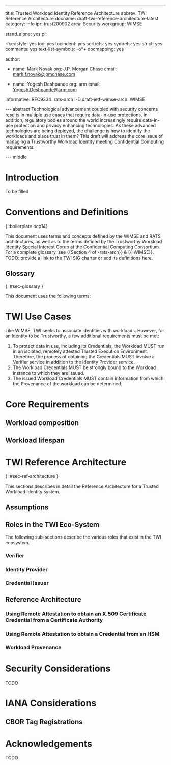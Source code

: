 ---
title: Trusted Workload Identity Reference Architecture
abbrev: TWI Reference Architecture
docname: draft-twi-reference-architecture-latest
category: info
ipr: trust200902
area: Security
workgroup: WIMSE

stand_alone: yes
pi:

  rfcedstyle: yes
  toc: yes
  tocindent: yes
  sortrefs: yes
  symrefs: yes
  strict: yes
  comments: yes
  text-list-symbols: -o*+
  docmapping: yes

author:

-
  name: Mark Novak
  org: J.P. Morgan Chase
  email: mark.f.novak@jpmchase.com

-
  name: Yogesh Deshpande
  org: arm
  email: Yogesh.Deshpande@arm.com

informative:
  RFC9334: rats-arch
  I-D.draft-ietf-wimse-arch: WIMSE

--- abstract
Technological advancement coupled with security concerns results in multiple use cases that require data-in-use protections.
In addition, regulatory bodies around the world increasingly require data-in-use protection and privacy enhancing technologies.
As these advanced technologies are being deployed, the challenge is how to identify the workloads and place trust in them?
This draft will address the core issue of managing a Trustworthy Workload Identity meeting Confidential Computing requirements.


--- middle

# Introduction

To be filled

# Conventions and Definitions

{::boilerplate bcp14}

This document uses terms and concepts defined by the WIMSE and RATS architectures, as well as to the terms defined by the Trustworthy Workload Identity Special Interest Gorup at the Confidential Computing Consortium. For a complete glossary,
see {{Section 4 of -rats-arch}} & {{-WIMSE}}. TODO: provide a link to the TWI SIG charter or add its definitions here.


## Glossary
{: #sec-glossary }

This document uses the following terms:

# TWI Use Cases
Like WIMSE, TWI seeks to associate identities with workloads. However, for an Identity to be Trustworthy, a few additional requirements must be met:

1. To protect data in use, including its Credentials, the Workload MUST run in an isolated, remotely attested Trusted Execution Environment. Therefore, the process of obtaining the Credentials MUST involve a Verifier service in addition to the Identity Provider service.
2. The Workload Credentials MUST be strongly bound to the Workload instance to which they are issued.
3. The issued Workload Credentials MUST contain information from which the Provenance of the workload can be determined.

# Core Requirements

## Workload composition

## Workload lifespan

##

# TWI Reference Architecture
{: #sec-ref-architecture }

This sections describes in detail the Reference Architecture for a Trusted Workload Identity system.

## Assumptions

## Roles in the TWI Eco-System
The following sub-sections describe the various roles that exist in the TWI ecosystem.

### Verifier

### Identity Provider

### Credential Issuer

## Reference Architecture

### Using Remote Attestation to obtain an X.509 Certificate Credential from a Certificate Authority

### Using Remote Attestation to obtain a Credential from an HSM

### Workload Provenance


# Security Considerations

<cref>TODO</cref>

# IANA Considerations

## CBOR Tag Registrations


# Acknowledgements


<cref>TODO</cref>
